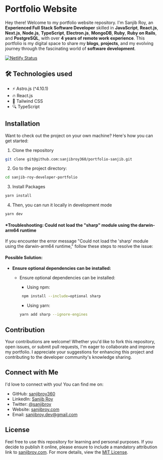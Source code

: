 # Portfolio Website

Hey there! Welcome to my portfolio website repository. I'm Sanjib Roy, an **Experienced Full Stack Software Developer** skilled in **JavaScript**, **React.js**, **Next.js**, **Node.js**, **TypeScript**, **Electron.js**, **MongoDB**, **Ruby**, **Ruby on Rails**, and **PostgreSQL**, with over **4 years of remote work experience**. This portfolio is my digital space to share my **blogs**, **projects**, and my evolving journey through the fascinating world of **software development**.


[![Netlify Status](https://api.netlify.com/api/v1/badges/10743dcd-2b00-4ac4-ba4e-22d3c31a07ad/deploy-status)](https://app.netlify.com/sites/sanjib-roy/deploys)

## 🛠️ Technologies used

- ⚡️ Astro.js (^4.10.1)
- 🔥 React.js
- 🎨 Tailwind CSS
- 🔍 TypeScript

## Installation

Want to check out the project on your own machine? Here's how you can get started:

1. Clone the repository
```bash
git clone git@github.com:sanjibroy360/portfolio-sanjib.git
```

2. Go to the project directory:

```bash
cd sanjib-roy-developer-portfolio
```

3. Install Packages
```bash
yarn install
```

4.  Then, you can run it locally in development mode
```bash
yarn dev
```

#### *Troubleshooting: Could not load the "sharp" module using the darwin-arm64 runtime

If you encounter the error message "Could not load the 'sharp' module using the darwin-arm64 runtime," follow these steps to resolve the issue:

#### Possible Solution:

- **Ensure optional dependencies can be installed:**
    - Ensure optional dependencies can be installed:

      - Using npm:

      ```bash
       npm install --include=optional sharp
      ```
      - Using yarn:

      ```bash
      yarn add sharp --ignore-engines
      ```

## Contribution
Your contributions are welcome! Whether you'd like to fork this repository, open issues, or submit pull requests, I'm eager to collaborate and improve my portfolio. I appreciate your suggestions for enhancing this project and contributing to the developer community's knowledge sharing.
## Connect with Me
I'd love to connect with you! You can find me on:

- GitHub: [sanjibroy360](https://github.com/sanjibroy360) <br/>
- LinkedIn: [Sanjib Roy](https://www.linkedin.com/in/sanjibroy360/) <br/>
- Twitter: [@sanjibroy](https://x.com/sanjibroy360) <br/>
- Website: [sanjibroy.com](https://sanjibroy.com/) <br/>
- Email: [sanjibroy.dev@gmail.com](mailto:sanjibroy.dev@gmail.com) <br/>

## License

Feel free to use this repository for learning and personal purposes. If you decide to publish it online, please ensure to include a mandatory attribution link to [sanjibroy.com](https://sanjibroy.com/).
For more details, view the [MIT License](https://github.com/sanjibroy360/sanjib-roy-developer-portfolio/blob/master/LICENSE).

